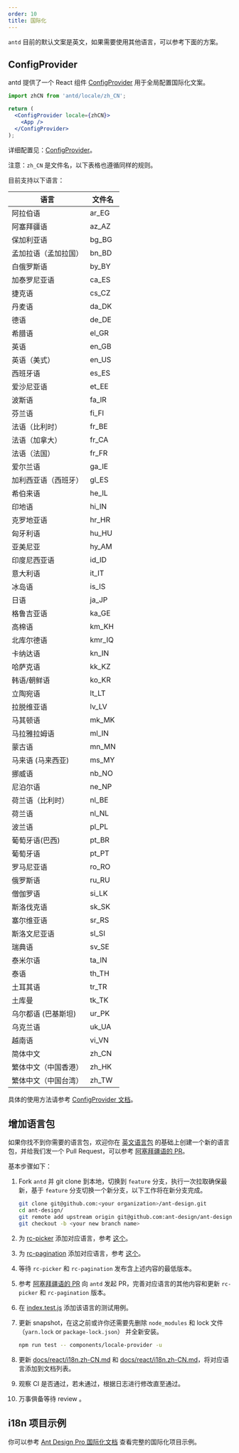 ```yaml
---
order: 10
title: 国际化
---
```


`antd` 目前的默认文案是英文，如果需要使用其他语言，可以参考下面的方案。

## ConfigProvider

antd 提供了一个 React 组件 [ConfigProvider](/components/config-provider-cn) 用于全局配置国际化文案。

```jsx
import zhCN from 'antd/locale/zh_CN';

return (
  <ConfigProvider locale={zhCN}>
    <App />
  </ConfigProvider>
);
```

详细配置见：[ConfigProvider](/components/config-provider)。

注意：`zh_CN` 是文件名，以下表格也遵循同样的规则。

目前支持以下语言：

| 语言                 | 文件名 |
| -------------------- | ------ |
| 阿拉伯语             | ar_EG  |
| 阿塞拜疆语           | az_AZ  |
| 保加利亚语           | bg_BG  |
| 孟加拉语（孟加拉国） | bn_BD  |
| 白俄罗斯语           | by_BY  |
| 加泰罗尼亚语         | ca_ES  |
| 捷克语               | cs_CZ  |
| 丹麦语               | da_DK  |
| 德语                 | de_DE  |
| 希腊语               | el_GR  |
| 英语                 | en_GB  |
| 英语（美式）         | en_US  |
| 西班牙语             | es_ES  |
| 爱沙尼亚语           | et_EE  |
| 波斯语               | fa_IR  |
| 芬兰语               | fi_FI  |
| 法语（比利时）       | fr_BE  |
| 法语（加拿大）       | fr_CA  |
| 法语（法国）         | fr_FR  |
| 爱尔兰语             | ga_IE  |
| 加利西亚语（西班牙） | gl_ES  |
| 希伯来语             | he_IL  |
| 印地语               | hi_IN  |
| 克罗地亚语           | hr_HR  |
| 匈牙利语             | hu_HU  |
| 亚美尼亚             | hy_AM  |
| 印度尼西亚语         | id_ID  |
| 意大利语             | it_IT  |
| 冰岛语               | is_IS  |
| 日语                 | ja_JP  |
| 格鲁吉亚语           | ka_GE  |
| 高棉语               | km_KH  |
| 北库尔德语           | kmr_IQ |
| 卡纳达语             | kn_IN  |
| 哈萨克语             | kk_KZ  |
| 韩语/朝鲜语          | ko_KR  |
| 立陶宛语             | lt_LT  |
| 拉脱维亚语           | lv_LV  |
| 马其顿语             | mk_MK  |
| 马拉雅拉姆语         | ml_IN  |
| 蒙古语               | mn_MN  |
| 马来语 (马来西亚)    | ms_MY  |
| 挪威语               | nb_NO  |
| 尼泊尔语             | ne_NP  |
| 荷兰语（比利时）     | nl_BE  |
| 荷兰语               | nl_NL  |
| 波兰语               | pl_PL  |
| 葡萄牙语(巴西)       | pt_BR  |
| 葡萄牙语             | pt_PT  |
| 罗马尼亚语           | ro_RO  |
| 俄罗斯语             | ru_RU  |
| 僧伽罗语             | si_LK  |
| 斯洛伐克语           | sk_SK  |
| 塞尔维亚语           | sr_RS  |
| 斯洛文尼亚语         | sl_SI  |
| 瑞典语               | sv_SE  |
| 泰米尔语             | ta_IN  |
| 泰语                 | th_TH  |
| 土耳其语             | tr_TR  |
| 土库曼               | tk_TK  |
| 乌尔都语 (巴基斯坦)  | ur_PK  |
| 乌克兰语             | uk_UA  |
| 越南语               | vi_VN  |
| 简体中文             | zh_CN  |
| 繁体中文（中国香港） | zh_HK  |
| 繁体中文（中国台湾） | zh_TW  |

具体的使用方法请参考 [ConfigProvider 文档](/components/config-provider-cn)。

## 增加语言包

如果你找不到你需要的语言包，欢迎你在 [英文语言包](https://github.com/ant-design/ant-design/blob/master/components/locale/en_US.tsx) 的基础上创建一个新的语言包，并给我们发一个 Pull Request，可以参考 [阿塞拜疆语的 PR](https://github.com/ant-design/ant-design/pull/21387)。

基本步骤如下：

1. Fork `antd` 并 git clone 到本地，切换到 `feature` 分支，执行一次拉取确保最新，基于 `feature` 分支切换一个新分支，以下工作将在新分支完成。

   ```bash
   git clone git@github.com:<your organization>/ant-design.git
   cd ant-design/
   git remote add upstream origin git@github.com:ant-design/ant-design.git
   git checkout -b <your new branch name>
   ```

2. 为 [rc-picker](https://github.com/react-component/picker) 添加对应语言，参考 [这个](https://github.com/react-component/picker/blob/master/src/locale/en_US.ts)。
3. 为 [rc-pagination](https://github.com/react-component/pagination) 添加对应语言，参考 [这个](https://github.com/react-component/pagination/blob/master/src/locale/en_US.js)。
4. 等待 `rc-picker` 和 `rc-pagination` 发布含上述内容的最低版本。
5. 参考 [阿塞拜疆语的 PR](https://github.com/ant-design/ant-design/pull/21387) 向 `antd` 发起 PR，完善对应语言的其他内容和更新 `rc-picker` 和 `rc-pagination` 版本。
6. 在 [index.test.js](https://github.com/ant-design/ant-design/blob/master/components/locale-provider/__tests__/index.test.js) 添加该语言的测试用例。
7. 更新 snapshot，在这之前或许你还需要先删除 `node_modules` 和 lock 文件 （`yarn.lock` or `package-lock.json`） 并全新安装。

   ```bash
   npm run test -- components/locale-provider -u
   ```

8. 更新 [docs/react/i18n.zh-CN.md](https://github.com/ant-design/ant-design/blob/master/docs/react/i18n.zh-CN.md) 和 [docs/react/i18n.zh-CN.md](https://github.com/ant-design/ant-design/blob/master/docs/react/i18n.zh-CN.md)，将对应语言添加到文档列表。
9. 观察 CI 是否通过，若未通过，根据日志进行修改直至通过。
10. 万事俱备等待 review 。

## i18n 项目示例

你可以参考 [Ant Design Pro 国际化文档](https://pro.ant.design/docs/i18n-cn) 查看完整的国际化项目示例。
